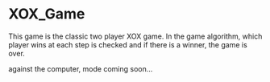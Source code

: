 # XOX_Game

This game is the classic two player XOX game.
In the game algorithm, which player wins at each step is checked and if there is a winner, the game is over.

against the computer, mode coming soon...
